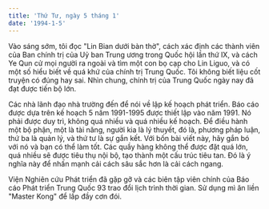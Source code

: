 ```yaml
---
title: 'Thứ Tư, ngày 5 tháng 1'
date: '1994-1-5'
---
```

Vào sáng sớm, tôi đọc "Lin Bian dưới bàn thờ", cách xác định các thành viên của Ban chính trị của Uỷ ban Trung ương trong Quốc hội lần thứ IX, và cách Ye Qun cử mọi người ra ngoài và tìm một con bọ cạp cho Lin Liguo, và có một số hiểu biết về quá khứ của chính trị Trung Quốc. Tôi không biết liệu cốt truyện có đúng hay sai. Nhìn chung, chính trị của Trung Quốc ngày nay đã đạt được tiến bộ lớn.

Các nhà lãnh đạo nhà trường đến để nói về lập kế hoạch phát triển. Báo cáo được dựa trên kế hoạch 5 năm 1991-1995 được thiết lập vào năm 1991. Nó phải được duy trì, không quá nhiều và quá nhiều kế hoạch. Để điều hành một bộ phận, một là tài năng, người kia là lý thuyết, đó là, phương pháp luận, thứ ba là quản lý, và thứ tư là sự gắn kết. Với bốn bài viết này, hãy gắn bó với nó và bạn có thể làm tốt. Các quầy hàng không thể được đặt quá lớn, quá nhiều sẽ được tiêu thụ nội bộ, tạo thành một cấu trúc tiêu tan. Đó là ý nghĩa này để nhấn mạnh cải cách sâu sắc hơn là cải cách ngang.

Viện Nghiên cứu Phát triển đã gặp gỡ và các biên tập viên chính của Báo cáo Phát triển Trung Quốc 93 trao đổi lịch trình thời gian. Sử dụng mì ăn liền "Master Kong" để lấp đầy cơn đói.